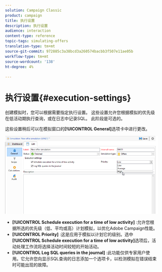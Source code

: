 ```yaml
---
solution: Campaign Classic
product: campaign
title: 执行设置
description: 执行设置
audience: interaction
content-type: reference
topic-tags: simulating-offers
translation-type: tm+mt
source-git-commit: 972885c3a38bcd3a260574bacbb3f507e11ae05b
workflow-type: tm+mt
source-wordcount: '138'
ht-degree: 4%

---
```



# 执行设置{#execution-settings}

创建模拟时，您可以根据需要指定执行设置。 这些设置允许您根据模拟的优先级在低活动期执行查询，或在日志中记录SQL。 此阶段是可选的。

这些设置稍后可以在模拟窗口的&#x200B;**[!UICONTROL General]**&#x200B;选项卡中进行更改。

![](assets/offer_simulation_008.png)

* **[!UICONTROL Schedule execution for a time of low activity]** :允许您根据所选的优先级（低、平均或高）计划模拟，以优化Adobe Campaign性能。
* **[!UICONTROL Priority]** :这是应用于模拟以计划它的级别。选中&#x200B;**[!UICONTROL Schedule execution for a time of low activity]**&#x200B;选项后，活动处理工作流将选择活动时间较短的开始活动。
* **[!UICONTROL Log SQL queries in the journal]** :此功能仅供专家用户使用。它允许您向显示SQL查询的日志添加一个选项卡，以检测模拟在错误结束时可能出现的故障。

